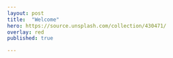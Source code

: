 ```yaml
---
layout: post
title:  "Welcome"
hero: https://source.unsplash.com/collection/430471/
overlay: red
published: true

---
```


